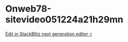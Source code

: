 # Onweb78-sitevideo051224a21h29mn

[Edit in StackBlitz next generation editor ⚡️](https://stackblitz.com/~/github.com/Onweb78/Onweb78-sitevideo051224a21h29mn)
